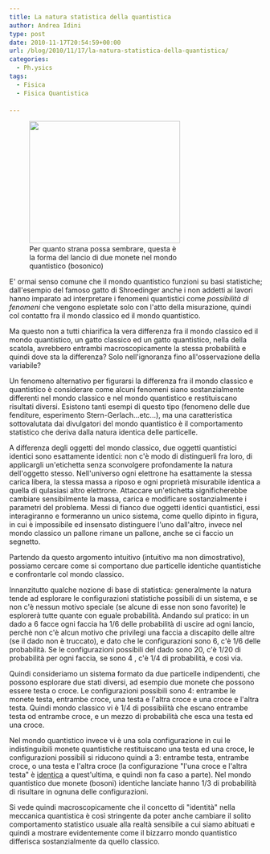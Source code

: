 ```yaml
---
title: La natura statistica della quantistica
author: Andrea Idini
type: post
date: 2010-11-17T20:54:59+00:00
url: /blog/2010/11/17/la-natura-statistica-della-quantistica/
categories:
  - Ph.ysics
tags:
  - Fisica
  - Fisica Quantistica

---
```

<figure id="attachment_982" aria-describedby="caption-attachment-982" style="width: 300px" class="wp-caption alignright"><a href="/wp-content/uploads/2010/11/Moneta.jpg" rel="lightbox[976]"><img class="size-medium wp-image-982  " title="Moneta" src="/wp-content/uploads/2010/11/Moneta-300x243.jpg" alt="" width="300" height="243" srcset="http://www.phme.it/wp-content/uploads/2010/11/Moneta-300x243.jpg 300w, http://www.phme.it/wp-content/uploads/2010/11/Moneta.jpg 805w" sizes="(max-width: 300px) 100vw, 300px" /></a><figcaption id="caption-attachment-982" class="wp-caption-text">Per quanto strana possa sembrare, questa è la forma del lancio di due monete nel mondo quantistico (bosonico)</figcaption></figure> 

E' ormai senso comune che il mondo quantistico funzioni su basi statistiche; dall'esempio del famoso gatto di Shroedinger anche i non addetti ai lavori hanno imparato ad interpretare i fenomeni quantistici come _possibilità di fenomeni_ che vengono espletate solo con l'atto della misurazione, quindi col contatto fra il mondo classico ed il mondo quantistico.

Ma questo non a tutti chiarifica la vera differenza fra il mondo classico ed il mondo quantistico, un gatto classico ed un gatto quantistico, nella della scatola, avrebbero entrambi macroscopicamente la stessa probabilità e quindi dove sta la differenza? Solo nell'ignoranza fino all'osservazione della variabile?

Un fenomeno alternativo per figurarsi la differenza fra il mondo classico e quantistico è considerare come alcuni fenomeni siano sostanzialmente differenti nel mondo classico e nel mondo quantistico e restituiscano risultati diversi. Esistono tanti esempi di questo tipo (fenomeno delle due fenditure, esperimento Stern-Gerlach...etc...), ma una caratteristica sottovalutata dai divulgatori del mondo quantistico è il comportamento statistico che deriva dalla natura identica delle particelle.

<!--more-->A differenza degli oggetti del mondo classico, due oggetti quantistici identici sono esattamente identici: non c'è modo di distinguerli fra loro, di applicargli un'etichetta senza sconvolgere profondamente la natura dell'oggetto stesso. Nell'universo ogni elettrone ha esattamente la stessa carica libera, la stessa massa a riposo e ogni proprietà misurabile identica a quella di qulasiasi altro elettrone. Attaccare un'etichetta significherebbe cambiare sensibilmente la massa, carica e modificare sostanzialmente i parametri del problema. Messi di fianco due oggetti identici quantistici, essi interagiranno e formeranno un unico sistema, come quello dipinto in figura, in cui è impossibile ed insensato distinguere l'uno dall'altro, invece nel mondo classico un pallone rimane un pallone, anche se ci faccio un segnetto.

Partendo da questo argomento intuitivo (intuitivo ma non dimostrativo), possiamo cercare come si comportano due particelle identiche quantistiche e confrontarle col mondo classico.

Innanzitutto qualche nozione di base di statistica: generalmente la natura tende ad esplorare le configurazioni statistiche possibili di un sistema, e se non c'è nessun motivo speciale (se alcune di esse non sono favorite) le esplorerà tutte quante con eguale probabilità. Andando sul pratico: in un dado a 6 facce ogni faccia ha 1/6 delle probabilità di uscire ad ogni lancio, perchè non c'è alcun motivo che privilegi una faccia a discapito delle altre (se il dado non è truccato), e dato che le configurazioni sono 6, c'è 1/6 delle probabilità. Se le configurazioni possibili del dado sono 20, c'è 1/20 di probabilità per ogni faccia, se sono 4 , c'è 1/4 di probabilità, e così via.

Quindi consideriamo un sistema formato da due particelle indipendenti, che possono esplorare due stati diversi, ad esempio due monete che possono essere testa o croce. Le configurazioni possibili sono 4: entrambe le monete testa, entrambe croce, una testa e l'altra croce e una croce e l'altra testa. Quindi mondo classico vi è 1/4 di possibilità che escano entrambe testa od entrambe croce, e un mezzo di probabilità che esca una testa ed una croce.

Nel mondo quantistico invece vi è una sola configurazione in cui le indistinguibili monete quantistiche restituiscano una testa ed una croce, le configurazioni possibili si riducono quindi a 3: entrambe testa, entrambe croce, o una testa e l'altra croce (la configurazione "l'una croce e l'altra testa" è <span style="text-decoration: underline;">identica</span> a quest'ultima, e quindi non fa caso a parte). Nel mondo quantistico due monete (bosoni) identiche lanciate hanno 1/3 di probabilità di risultare in ognuna delle configurazioni.

Si vede quindi macroscopicamente che il concetto di "identità" nella meccanica quantistica è così stringente da poter anche cambiare il solito comportamento statistico usuale alla realtà sensibile a cui siamo abituati e quindi a mostrare evidentemente come il bizzarro mondo quantistico differisca sostanzialmente da quello classico.